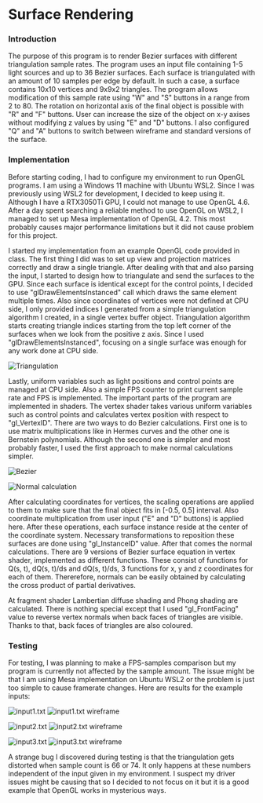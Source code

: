 # Surface Rendering

### Introduction

The purpose of this program is to render Bezier surfaces with different triangulation sample rates. The program uses an input file containing 1-5 light sources and up to 36 Bezier surfaces. Each surface is triangulated with an amount of 10 samples per edge by default. In such a case, a surface contains 10x10 vertices and 9x9x2 triangles. The program allows modification of this sample rate using "W" and "S" buttons in a range from 2 to 80. The rotation on horizontal axis of the final object is possible with "R" and "F" buttons. User can increase the size of the object on x-y axises without modifying z values by using "E" and "D" buttons. I also configured "Q" and "A" buttons to switch between wireframe and standard versions of the surface.

### Implementation

Before starting coding, I had to configure my environment to run OpenGL programs. I am using a Windows 11 machine with Ubuntu WSL2. Since I was previously using WSL2 for development, I decided to keep using it. Although I have a RTX3050Ti GPU, I could not manage to use OpenGL 4.6. After a day spent searching a reliable method to use OpenGL on WSL2, I managed to set up Mesa implementation of OpenGL 4.2. This most probably causes major performance limitations but it did not cause problem for this project.

I started my implementation from an example OpenGL code provided in class. The first thing I did was to set up view and projection matrices correctly and draw a single triangle. After dealing with that and also parsing the input, I started to design how to triangulate and send the surfaces to the GPU. Since each surface is identical except for the control points, I decided to use "glDrawElementsInstanced" call which draws the same element multiple times. Also since coordinates of vertices were not defined at CPU side, I only provided indices I generated from a simple triangulation algorithm I created, in a single vertex buffer object. Triangulation algorithm starts creating triangle indices starting from the top left corner of the surfaces when we look from the positive z axis. Since I used "glDrawElementsInstanced", focusing on a single surface was enough for any work done at CPU side.

![Triangulation](/docs/assets/triangulationv2.png)

Lastly, uniform variables such as light positions and control points are managed at CPU side. Also a simple FPS counter to print current sample rate and FPS is implemented. The important parts of the program are implemented in shaders. The vertex shader takes various uniform variables such as control points and calculates vertex position with respect to "gl_VertexID". There are two ways to do Bezier calculations. First one is to use matrix multiplications like in Hermes curves and the other one is Bernstein polynomials. Although the second one is simpler and most probably faster, I used the first approach to make normal calculations simpler.

![Bezier](/docs/assets/bezierformulea.png) 

![Normal calculation](/docs/assets/derivative.png)

After calculating coordinates for vertices, the scaling operations are applied to them to make sure that the final object fits in [-0.5, 0.5] interval. Also coordinate multiplication from user input ("E" and "D" buttons) is applied here. After these operations, each surface instance reside at the center of the coordinate system. Necessary transformations to reposition these surfaces are done using "gl_InstanceID" value. After that comes the normal calculations. There are 9 versions of Bezier surface equation in vertex shader, implemented as different functions. These consist of functions for Q(s, t), dQ(s, t)/ds and dQ(s, t)/ds, 3 functions for x, y and z coordinates for each of them. Thererefore, normals can be easily obtained by calculating the cross product of partial derivatives.

At fragment shader Lambertian diffuse shading and Phong shading are calculated. There is nothing special except that I used "gl_FrontFacing" value to reverse vertex normals when back faces of triangles are visible. Thanks to that, back faces of triangles are also coloured.

### Testing

For testing, I was planning to make a FPS-samples comparison but my program is currently not affected by the sample amount. The issue might be that I am using Mesa implementation on Ubuntu WSL2 or the problem is just too simple to cause framerate changes. Here are results for the example inputs:

![input1.txt](/docs/assets/input1.png) ![input1.txt wireframe](/docs/assets/input1w.png)

![input2.txt](/docs/assets/input2.png) ![input2.txt wireframe](/docs/assets/input2w.png)

![input3.txt](/docs/assets/input3.png) ![input3.txt wireframe](/docs/assets/input3w.png)

A strange bug I discovered during testing is that the triangulation gets distorted when sample count is 66 or 74. It only happens at these numbers independent of the input given in my environment. I suspect my driver issues might be causing that so I decided to not focus on it but it is a good example that OpenGL works in mysterious ways.

